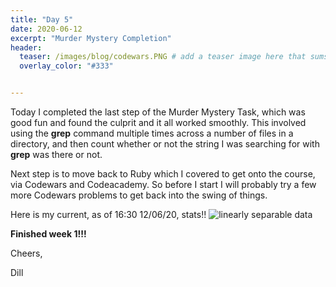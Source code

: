 ```yaml
---
title: "Day 5"
date: 2020-06-12
excerpt: "Murder Mystery Completion"
header:
  teaser: /images/blog/codewars.PNG # add a teaser image here that sums up what the blog post is about for display on blog page, the image should go in the image/blog folder
  overlay_color: "#333"


---
```

Today I completed the last step of the Murder Mystery Task, which was good fun and found the culprit and it all worked smoothly. This involved using the **grep** command multiple times across a number of files in a directory, and then count whether or not the string I was searching for with **grep** was there or not.

Next step is to move back to Ruby which I covered to get onto the course, via Codewars and Codeacademy. So before I start I will probably try a few more Codewars problems to get back into the swing of things.

Here is my current, as of 16:30 12/06/20, stats!!
<img src="{{ site.url }}{{ site.baseurl }}/images/blog/codewars.PNG" alt="linearly separable data">

**Finished week 1!!!**

Cheers,

Dill
